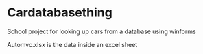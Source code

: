 # Cardatabasething
School project for looking up cars from a database using winforms

Automvc.xlsx is the data inside an excel sheet
